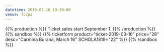 ```yaml
---
datetime: 2019-03-16 19:30:00
venue: fccpa
---
```


{{% production %}}
    Ticket sales start September 1.
{{% /production %}}
{{% sandbox %}}
    {{% ticketform product="ticket-2019-03-16" price="28" desc="Carmina Burana, March 16" SCHOLA1819="22" %}}
{{% /sandbox %}}
